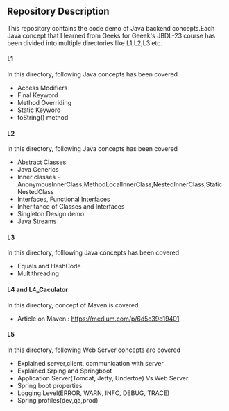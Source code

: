 
## Repository Description

This repository contains the code demo of Java backend concepts.Each Java concept that I learned from Geeks for Geeek's JBDL-23 course has been divided into multiple directories like L1,L2,L3 etc.

#### L1
In this directory, following Java concepts has been covered
- Access Modifiers
- Final Keyword
- Method Overriding
- Static Keyword
- toString() method

#### L2
In this directory, following Java concepts has been covered
- Abstract Classes
- Java Generics
- Inner classes - AnonymousInnerClass,MethodLocalInnerClass,NestedInnerClass,StaticNestedClass
- Interfaces, Functional Interfaces
- Inheritance of Classes and Interfaces
- Singleton Design demo
- Java Streams

#### L3
In this directory, folllowing Java concepts has been covered
- Equals and HashCode
- Multithreading

#### L4 and L4_Caculator
In this directory, concept of Maven is covered.
- Article on Maven : https://medium.com/p/6d5c39d19401

#### L5
In this directory, following Web Server concepts are covered
- Explained server,client, communication with server
- Explained Srping and Springboot
- Application Server(Tomcat, Jetty, Undertoe) Vs Web Server
- Spring boot properties
- Logging Level(ERROR, WARN, INFO, DEBUG, TRACE)
- Spring profiles(dev,qa,prod)